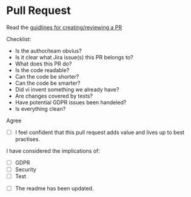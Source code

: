 # Pull Request

Read the [guidlines for creating/reviewing a PR](https://obviux.atlassian.net/wiki/spaces/DEV/pages/985104540/Making+Reviewing+Pull+Request)


Checklist:
* Is the author/team obvius?
* Is it clear what Jira issue(s) this PR belongs to?
* What does this PR do?
* Is the code readable?
* Can the code be shorter?
* Can the code be smarter?
* Did vi invent something we already have?
* Are changes covered by tests?
* Have potential GDPR issues been handeled?
* Is everything clean?

Agree
- [ ] I feel confident that this pull request adds value and lives up to best practises.

I have considered the implications of:
* [ ] GDPR
* [ ] Security
* [ ] Test

- [ ] The readme has been updated.